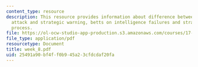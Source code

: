 ```yaml
---
content_type: resource
description: This resource provides information about difference between surprise
  attack and strategic warning, betts on intelligence failures and strategic warning
  process.
file: https://ol-ocw-studio-app-production.s3.amazonaws.com/courses/17-908-reading-seminar-in-social-science-intelligence-and-national-security-fall-2005/25491a90bf4ff0b945a23cfdcdaf20fa_week_8.pdf
file_type: application/pdf
resourcetype: Document
title: week_8.pdf
uid: 25491a90-bf4f-f0b9-45a2-3cfdcdaf20fa
---
```

